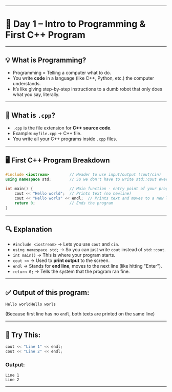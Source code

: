 
---

# 🧠 **Day 1 – Intro to Programming & First C++ Program**

---

## 💡 **What is Programming?**

* Programming = Telling a computer what to do.
* You write **code** in a language (like C++, Python, etc.) the computer understands.
* It’s like giving step-by-step instructions to a dumb robot that only does what you say, literally.

---

## 📄 **What is `.cpp`?**

* `.cpp` is the file extension for **C++ source code**.
* Example: `myfile.cpp` → C++ file.
* You write all your C++ programs inside `.cpp` files.

---

## 🖥️ **First C++ Program Breakdown**

```cpp
#include <iostream>         // Header to use input/output (cout/cin)
using namespace std;        // So we don't have to write std::cout every time

int main() {                // Main function - entry point of your program
    cout << "Hello world";  // Prints text (no newline)
    cout << "Hello worls" << endl;  // Prints text and moves to a new line
    return 0;               // Ends the program
}
```

---

## 🔍 **Explanation**

* `#include <iostream>` → Lets you use `cout` and `cin`.
* `using namespace std;` → So you can just write `cout` instead of `std::cout`.
* `int main()` → This is where your program starts.
* `cout <<` → Used to **print output** to the screen.
* `endl` → Stands for **end line**, moves to the next line (like hitting "Enter").
* `return 0;` → Tells the system that the program ran fine.

---

## ✅ **Output of this program:**

```
Hello worldHello worls
```

(Because first line has no `endl`, both texts are printed on the same line)

---

## 🧪 **Try This:**

```cpp
cout << "Line 1" << endl;
cout << "Line 2" << endl;
```

### Output:

```
Line 1
Line 2
```

---


